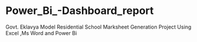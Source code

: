 # Power_Bi_-Dashboard_report
Govt. Eklavya Model Residential School Marksheet Generation Project Using Excel ,Ms Word and Power Bi 
